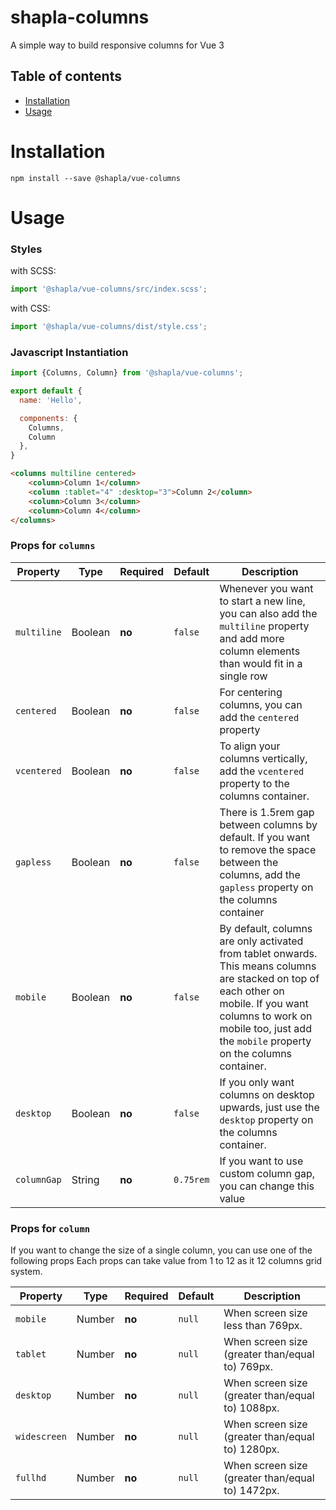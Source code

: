 # shapla-columns

A simple way to build responsive columns for Vue 3

## Table of contents

- [Installation](#installation)
- [Usage](#usage)

# Installation

```
npm install --save @shapla/vue-columns
```

# Usage

### Styles

with SCSS:

```js
import '@shapla/vue-columns/src/index.scss';
```

with CSS:

```js
import '@shapla/vue-columns/dist/style.css';
```

### Javascript Instantiation

```js
import {Columns, Column} from '@shapla/vue-columns';

export default {
  name: 'Hello',

  components: {
    Columns,
    Column
  },
}

```

```html
<columns multiline centered>
    <column>Column 1</column>
    <column :tablet="4" :desktop="3">Column 2</column>
    <column>Column 3</column>
    <column>Column 4</column>
</columns>
```

### Props for `columns`
| Property      | Type      | Required  | Default   | Description                                                                                                                                                                                                                    |
|---------------|-----------|-----------|-----------|--------------------------------------------------------------------------------------------------------------------------------------------------------------------------------------------------------------------------------|
| `multiline`   | Boolean   | **no**    | `false`   | Whenever you want to start a new line, you can also add the `multiline` property and add more column elements than would fit in a single row                                                                                   |
| `centered`    | Boolean   | **no**    | `false`   | For centering columns, you can add the `centered` property                                                                                                                                                                     |
| `vcentered`   | Boolean   | **no**    | `false`   | To align your columns vertically, add the `vcentered` property to the columns container.                                                                                                                                       |
| `gapless`     | Boolean   | **no**    | `false`   | There is 1.5rem gap between columns by default. If you want to remove the space between the columns, add the `gapless` property on the columns container                                                                       |
| `mobile`      | Boolean   | **no**    | `false`   | By default, columns are only activated from tablet onwards. This means columns are stacked on top of each other on mobile. If you want columns to work on mobile too, just add the `mobile` property on the columns container. |
| `desktop`     | Boolean   | **no**    | `false`   | If you only want columns on desktop upwards, just use the `desktop` property on the columns container. |
| `columnGap`   | String    | **no**    | `0.75rem` | If you want to use custom column gap, you can change this value


### Props for `column`
If you want to change the size of a single column, you can use one of the following props
Each props can take value from 1 to 12 as it 12 columns grid system.

| Property      | Type     | Required  | Default  | Description                                         |
|---------------|----------|-----------|----------|-----------------------------------------------------|
| `mobile`      | Number   | **no**    | `null`   | When screen size less than 769px.                   |
| `tablet`      | Number   | **no**    | `null`   | When screen size (greater than/equal to) 769px.     |
| `desktop`     | Number   | **no**    | `null`   | When screen size (greater than/equal to) 1088px.    |
| `widescreen`  | Number   | **no**    | `null`   | When screen size (greater than/equal to) 1280px.    |
| `fullhd`      | Number   | **no**    | `null`   | When screen size (greater than/equal to) 1472px.    |
